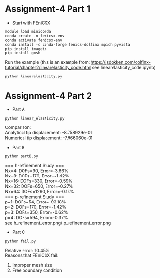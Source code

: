 # Assignment-4 Part 1
* Start with FEniCSX  
```
module load miniconda
conda create -n fenicsx-env
conda activate fenicsx-env
conda install -c conda-forge fenics-dolfinx mpich pyvista
pip install imageio
pip install gmsh
```
Run the example (this is an example from: https://jsdokken.com/dolfinx-tutorial/chapter2/linearelasticity_code.html  see linearelasticity_code.ipynb)  
```
python linearelasticity.py
```
# Assignment-4 Part 2
* Part A
```
python linear_elasticity.py
```
Comparison:  
Analytical tip displacement: -8.758929e-01  
Numerical tip displacement: -7.966060e-01   
  
* Part B
```
python partB.py
```
=== h-refinement Study ===    
Nx=4: DOFs=90, Error=-3.66%  
Nx=8: DOFs=170, Error=-1.42%  
Nx=16: DOFs=330, Error=-0.59%  
Nx=32: DOFs=650, Error=-0.27%  
Nx=64: DOFs=1290, Error=-0.13%  
=== p-refinement Study ===  
p=1: DOFs=54, Error=-93.18%  
p=2: DOFs=170, Error=-1.42%  
p=3: DOFs=350, Error=-0.62%  
p=4: DOFs=594, Error=-0.37%  
see h_refinement_error.png/ p_refinement_error.png  

* Part C
```
python fail.py
```
Relative error: 10.45%  
Reasons that FEniCSX fail:  
1. Improper mesh size
2. Free boundary condition

